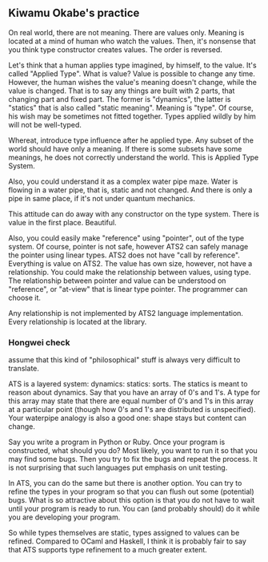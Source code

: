 ## Kiwamu Okabe's practice

On real world, there are not meaning. There are values only.
Meaning is located at a mind of human who watch the values.
Then, it's nonsense that you think type constructor creates values. The order is reversed.

Let's think that a human applies type imagined, by himself, to the value. It's called "Applied Type".
What is value? Value is possible to change any time.
However, the human wishes the value's meaning doesn't change, while the value is changed.
That is to say any things are built with 2 parts, that changing part and fixed part.
The former is "dynamics", the latter is "statics" that is also called "static meaning". Meaning is "type".
Of course, his wish may be sometimes not fitted together.
Types applied wildly by him will not be well-typed.

Whereat, introduce type influence after he applied type.
Any subset of the world should have only a meaning.
If there is some subsets have some meanings, he does not correctly understand the world.
This is Applied Type System.

Also, you could understand it as a complex water pipe maze.
Water is flowing in a water pipe, that is, static and not changed.
And there is only a pipe in same place, if it's not under quantum mechanics.

This attitude can do away with any constructor on the type system.
There is value in the first place. Beautiful.

Also, you could easily make "reference" using "pointer", out of the type system.
Of course, pointer is not safe, however ATS2 can safely manage the pointer using linear types.
ATS2 does not have "call by reference". Everything is value on ATS2.
The value has own size, however, not have a relationship.
You could make the relationship between values, using type.
The relationship between pointer and value can be understood on "reference", or "at-view" that is linear type pointer.
The programmer can choose it.

Any relationship is not implemented by ATS2 language implementation.
Every relationship is located at the library.

### Hongwei check

 assume that this kind of "philosophical" stuff is always very difficult
to translate.

ATS is a layered system: dynamics: statics: sorts. The statics is meant
to reason about dynamics. Say that you have an array of 0's and 1's. A type
for this array may state that there are equal number of 0's and 1's in
this array at a particular point (though how 0's and 1's are distributed
is unspecified). Your waterpipe analogy is also a good one: shape stays
but content can change.

Say you write a program in Python or Ruby. Once your program is constructed,
what should you do? Most likely, you want to run it so that you may find some bugs.
Then you try to fix the bugs and repeat the process. It is not surprising that such
languages put emphasis on unit testing.

In ATS, you can do the same but there is another option. You can try to refine the
types in your program so that you can flush out some (potential) bugs. What is so
attractive about this option is that you do not have to wait until your program is ready to
run. You can (and probably should) do it while you are developing your program.

So while types themselves are static, types assigned to values can be refined.
Compared to OCaml and Haskell, I think it is probably fair to say that ATS supports
type refinement to a much greater extent.